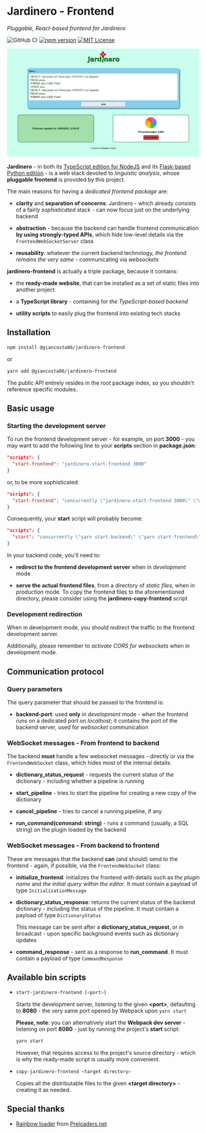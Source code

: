 # Jardinero - Frontend

_Pluggable, React-based frontend for Jardinero_

![GitHub CI](https://github.com/giancosta86/jardinero-frontend/actions/workflows/publish-to-npm.yml/badge.svg)
[![npm version](https://badge.fury.io/js/@giancosta86%2Fjardinero-frontend.svg)](https://badge.fury.io/js/@giancosta86%2Fjardinero-frontend)
[![MIT License](https://img.shields.io/badge/license-MIT-blue.svg?style=flat)](/LICENSE)

![Screenshot](docs/screenshot.png)

**Jardinero** - in both its [TypeScript edition for NodeJS](https://github.com/giancosta86/JardineroJS) and its [Flask-based Python edition](https://github.com/giancosta86/Jardinero) - is a web stack devoted to _linguistic analysis_, whose **pluggable frontend** is provided by this project.

The main reasons for having a _dedicated frontend package_ are:

- **clarity** and **separation of concerns**: Jardinero - which already consists of a fairly _sophisticated_ stack - can now focus just on the underlying backend

- **abstraction** - because the backend can handle frontend communication **by using strongly-typed APIs**, which hide low-level details via the `FrontendWebSocketServer` class

- **reusability**: whatever the current backend technology, _the frontend remains the very same_ - communicating via _websockets_

**jardinero-frontend** is actually a triple package, because it contains:

- the **ready-made website**, that can be installed as a set of static files into another project

- a **TypeScript library** - containing for _the TypeScript-based backend_

- **utility scripts** to easily plug the frontend into existing tech stacks

## Installation

```bash
npm install @giancosta86/jardinero-frontend
```

or

```bash
yarn add @giancosta86/jardinero-frontend
```

The public API entirely resides in the root package index, so you shouldn't reference specific modules.

## Basic usage

### Starting the development server

To run the frontend development server - for example, on port **3000** - you may want to add the following line to your **scripts** section in **package.json**:

```json
"scripts": {
  "start-frontend": "jardinero-start-frontend 3000"
}
```

or, to be more sophisticated:

```json
"scripts": {
  "start-frontend": "concurrently \"jardinero-start-frontend 3000\" \"wait-on --delay 2000 --interval 1000 http://localhost:3000/\""
}
```

Consequently, your **start** script will probably become:

```json
"scripts": {
  "start": "concurrently \"yarn start-backend\" \"yarn start-frontend\"",
}
```

In your backend code, you'll need to:

- **redirect to the frontend development server** when in _development_ mode

- **serve the actual frontend files**, from a directory of _static files_, when in _production_ mode. To copy the frontend files to the aforementioned directory, please consider using the **jardinero-copy-frontend** script

### Development redirection

When in development mode, you should _redirect_ the traffic to the frontend development server.

Additionally, please remember to _activate CORS for websockets_ when in development mode.

## Communication protocol

### Query parameters

The query parameter that should be passed to the frontend is:

- **backend-port**: used **only** in _development_ mode - when the frontend runs on a dedicated port on _localhost_; it contains the port of the backend server, used for _websocket_ communication

### WebSocket messages - From frontend to backend

The backend **must** handle a few websocket messages - directly or via the `FrontendWebSocket` class, which hides most of the internal details:

- **dictionary_status_request** - requests the current status of the dictionary - including whether a pipeline is running

- **start_pipeline** - tries to start the pipeline for creating a new copy of the dictionary

- **cancel_pipeline** - tries to cancel a running pipeline, if any

- **run_command(command: string)** - runs a command (usually, a SQL string) on the plugin loaded by the backend

### WebSocket messages - From backend to frontend

These are messages that the backend **can** (and should) send to the frontend - again, if possible, via the `FrontendWebSocket` class:

- **initialize_frontend**: initializes the frontend with details such as _the plugin name_ and _the initial query within the editor_. It must contain a payload of type `InitializationMessage`

- **dictionary_status_response**: returns the current status of the backend dictionary - including the status of the pipeline. It must contain a payload of type `DictionaryStatus`

  This message can be sent after a **dictionary_status_request**, or in broadcast - upon specific background events such as dictionary updates

* **command_response** - sent as a response to **run_command**. It must contain a payload of type `CommandResponse`

## Available bin scripts

- ```bash
  start-jardinero-frontend [<port>]
  ```

  Starts the development server, listening to the given **\<port\>**, defaulting to **8080** - the very same port opened by Webpack upon `yarn start`

  **Please, note**: you can alternatively start the **Webpack dev server** - listening on port **8080** - just by running the project's **start** script:

  ```bash
  yarn start
  ```

  However, that requires access to the project's source directory - which is why the ready-made script is usually more convenient.

- ```bash
  copy-jardinero-frontend <target directory>
  ```

  Copies all the distributable files to the given **\<target directory\>** - creating it as needed.

## Special thanks

- [Rainbow loader](https://icons8.com/preloaders/en/circular/rainbow/) from [Preloaders.net](https://icons8.com/preloaders/)
